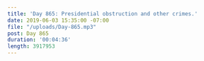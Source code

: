 ```yaml
---
title: 'Day 865: Presidential obstruction and other crimes.'
date: 2019-06-03 15:35:00 -07:00
file: "/uploads/Day-865.mp3"
post: Day 865
duration: '00:04:36'
length: 3917953
---
```


